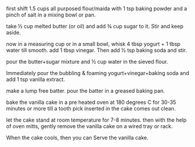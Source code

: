  first shift 1.5 cups all purposed flour/maida with 1 tsp baking powder and a pinch of salt in a mixing bowl or pan.

 take ½ cup melted butter (or oil) and add ¾ cup sugar to it. Stir and keep aside.
 
 now in a measuring cup or in a small bowl, whisk 4 tbsp yogurt + 1 tbsp water till smooth. add 1 tbsp vinegar. Then add ½ tsp baking soda and stir.
 
 pour the butter+sugar mixture and ½ cup water in the sieved flour.
 
 Immediately pour the bubbling & foaming yogurt+vinegar+baking soda and add 1 tsp vanilla extract.
 
 make a lump free batter. pour the batter in a greased baking pan.
 
 bake the vanilla cake in a pre heated oven at 180 degrees C for 30-35 minutes or more till a tooth pick inserted in the cake comes out clean.
 
 let the cake stand at room temperature for 7-8 minutes. then with the help of oven mitts, gently remove the vanilla cake on a wired tray or rack.
 
 When the cake cools, then you can Serve the vanilla cake.
